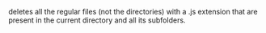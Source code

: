 deletes all the regular files (not the directories) with a .js extension that are present in the current directory and all its subfolders.
